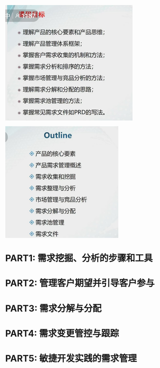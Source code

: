 
![img.png](img1/img.png)

![img_1.png](img1/img_1.png)

# PART1: 需求挖掘、分析的步骤和工具

# PART2: 管理客户期望并引导客户参与

# PART3: 需求分解与分配

# PART4: 需求变更管控与跟踪

# PART5: 敏捷开发实践的需求管理